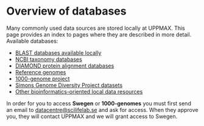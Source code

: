 # Overview of databases

Many commonly used data sources are stored locally at UPPMAX. This page provides an index to pages where they are described in more detail.
Available databases:

- [BLAST databases available locally](../databases/blast.md)
- [NCBI taxonomy databases](../databases/ncbi.md)
- [DIAMOND protein alignment databases](../databases/diamond.md)
- [Reference genomes](../databases/reference_genomes.md)
- [1000-genome project](../databases/1000-genome_project.md)
- [Simons Genome Diversity Project datasets](../databases/simons_genome.md)
- [Other bioinformatics-oriented local data resources](../databases/other_local.md)

In order for you to access **Swegen** or **1000-genomes** you must first send an email to datacentre@scilifelab.se and ask for access. When they approve you, they will contact UPPMAX and we will grant access to Swegen.
